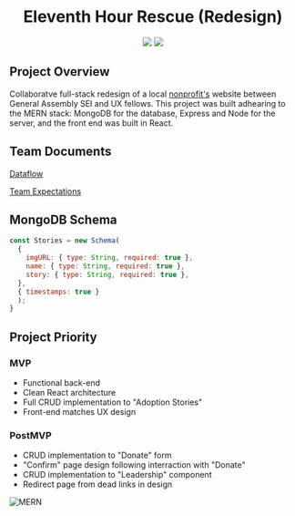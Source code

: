 <h1 align="center"> Eleventh Hour Rescue (Redesign)</h1>

<p align="center">
<img src="https://media.discordapp.net/attachments/447199538105810945/746067493809946705/screen_shot_2020-08-20_at_2.png">  </img>
<img src="https://media.giphy.com/media/QBYeMohXoVUJBtlfFD/giphy.gif">  </img>
</p>

## Project Overview
Collaboratve full-stack redesign of a local [nonprofit's](https://www.ehrdogs.org/) website between General Assembly SEI and UX fellows. This project was built adhearing to the MERN stack: MongoDB for the database, Express and Node for the server, and the front end was built in React.   

## Team Documents

[Dataflow](https://whimsical.com/LjJ2NeDioewmL2MvciYwsB)

[Team Expectations](https://docs.google.com/document/d/1fVny92CdTiep-hjwiTzCODf-YCM_jhu9lDEkqwpcJwg/edit?usp=sharing)

## MongoDB Schema

```javascript
const Stories = new Schema(
  {
    imgURL: { type: String, required: true },
    name: { type: String, required: true },
    story: { type: String, required: true },
  },
  { timestamps: true }
  );
}
```


## Project Priority

### MVP 

- Functional back-end
- Clean React architecture
- Full CRUD implementation to "Adoption Stories"
- Front-end matches UX design

### PostMVP  

- CRUD implementation to "Donate" form
- "Confirm" page design following interraction with "Donate"
- CRUD implementation to "Leadership" component
- Redirect page from dead links in design

![MERN](https://raw.githubusercontent.com/Henry-Cook/Eleventh-Hour-Rescue-Redesign/feature/readme/assets/mern-img.png)
